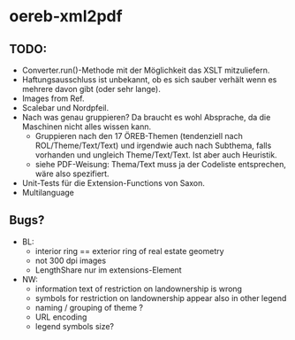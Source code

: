 # oereb-xml2pdf

## TODO:
- Converter.run()-Methode mit der Möglichkeit das XSLT mitzuliefern.
- Haftungsausschluss ist unbekannt, ob es sich sauber verhält wenn es mehrere davon gibt (oder sehr lange).
- Images from Ref.
- Scalebar und Nordpfeil.
- Nach was genau gruppieren? Da braucht es wohl Absprache, da die Maschinen nicht alles wissen kann. 
  - Gruppieren nach den 17 ÖREB-Themen (tendenziell nach ROL/Theme/Text/Text) und irgendwie auch nach Subthema, falls vorhanden und ungleich Theme/Text/Text. Ist aber auch Heuristik.
  - siehe PDF-Weisung: Thema/Text muss ja der Codeliste entsprechen, wäre also spezifiert.
- Unit-Tests für die Extension-Functions von Saxon.
- Multilanguage

## Bugs?
- BL: 
  - interior ring == exterior ring of real estate geometry
  - not 300 dpi images
  - LengthShare nur im extensions-Element
- NW:
  - information text of restriction on landownership is wrong
  - symbols for restriction on landownership appear also in other legend
  - naming / grouping of theme ?
  - URL encoding
  - legend symbols size?